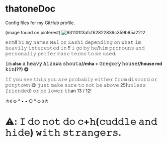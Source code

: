 # thatoneDoc
Config files for my GitHub profile.

(image found on pinterest) ![931101f3afcf62822839c359b95a2212](https://github.com/user-attachments/assets/dd464e99-69c6-4a29-b434-8651d84d16de)

𝚎𝚛𝚖!! 𝚑𝚒 𝚖𝚢 𝚗𝚊𝚖𝚎𝚜 𝙼𝚊𝚕 𝚘𝚛 𝚉𝚊𝚜𝚑𝚒 𝚍𝚎𝚙𝚎𝚗𝚍𝚒𝚗𝚐 𝚘𝚗 𝚠𝚑𝚊𝚝 𝚒𝚖 𝚑𝚎𝚊𝚟𝚒𝚕𝚢 𝚒𝚗𝚝𝚎𝚛𝚎𝚜𝚝𝚎𝚍 𝚒𝚗 !!  𝚒 𝚐𝚘 𝚋𝚢 𝚑𝚎/𝚑𝚒𝚖 𝚙𝚛𝚘𝚗𝚘𝚞𝚗𝚜 𝚊𝚗𝚍 𝚙𝚎𝚛𝚜𝚘𝚗𝚊𝚕𝚕𝚢 𝚙𝚎𝚛𝚏𝚎𝚛 𝚖𝚊𝚜𝚌 𝚝𝚎𝚛𝚖𝚜 𝚝𝚘 𝚋𝚎 𝚞𝚜𝚎𝚍. 

**𝚒𝚖 also 𝚊 𝚑𝚎𝚊𝚟𝚢 𝙰𝚒𝚣𝚊𝚠𝚊 𝚜𝚑𝚘𝚞𝚝𝚊//mha + 𝙶𝚛𝚎𝚐𝚘𝚛𝚢 𝚑𝚘𝚞𝚜𝚎//house md 𝚔𝚒𝚗(??) 😋**

𝙸𝚏 𝚢𝚘𝚞 𝚜𝚎𝚎 𝚝𝚑𝚒𝚜 𝚢𝚘𝚞 𝚊𝚛𝚎 𝚙𝚛𝚘𝚋𝚊𝚋𝚕𝚢 𝚎𝚒𝚝𝚑𝚎𝚛 𝚏𝚛𝚘𝚖 𝚍𝚒𝚜𝚌𝚘𝚛𝚍 𝚘𝚛 𝚙𝚘𝚗𝚢𝚝𝚘𝚠𝚗 😋 𝚓𝚞𝚜𝚝 𝚖𝚊𝚔𝚎 𝚜𝚞𝚛𝚎 𝚝𝚘 𝚗𝚘𝚝 𝚋𝚎 𝚊𝚋𝚘𝚟𝚎 25(𝚞𝚗𝚕𝚎𝚜𝚜 𝚏𝚛𝚒𝚎𝚗𝚍𝚎𝚍) 𝚘𝚛 𝚋𝚎 𝚕𝚘𝚠𝚎𝚛 𝚝𝚑an 13 / 12!

☆《  ⊙   °   •   ▪︎   ○   °   ⊙  》☆

# ⚠️: 𝙸 𝚍𝚘 𝚗𝚘𝚝 𝚍𝚘 𝚌+𝚑(𝚌𝚞𝚍𝚍𝚕𝚎 𝚊𝚗𝚍 𝚑𝚒𝚍𝚎) 𝚠𝚒𝚝𝚑 𝚜𝚝𝚛𝚊𝚗𝚐𝚎𝚛𝚜.
